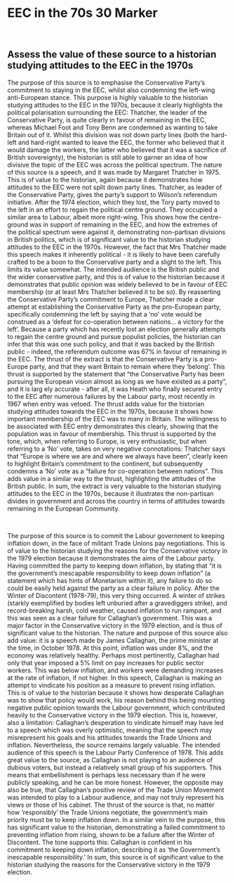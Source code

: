 # EEC in the 70s 30 Marker

</br>

## Assess the value of these source to a historian studying attitudes to the EEC in the 1970s


The purpose of this source is to emphasise the Conservative Party’s commitment to staying in the EEC, whilst also condemning the left-wing anti-European stance. This purpose is highly valuable to the historian studying attitudes to the EEC in the 1970s, because it clearly highlights the political polarisation surrounding the EEC: Thatcher, the leader of the Conservative Party, is quite clearly in favour of remaining in the EEC, whereas Michael Foot and Tony Benn are condemned as wanting to take Britain out of it. Whilst this division was not down party lines (both the hard-left and hard-right wanted to leave the EEC, the former who believed that it would damage the workers, the latter who believed that it was a sacrifice of British sovereignty), the historian is still able to garner an idea of how divisive the topic of the EEC was across the political spectrum. The nature of this source is a speech, and it was made by Margaret Thatcher in 1975. This is of value to the historian, again because it demonstrates how attitudes to the EEC were not split down party lines. Thatcher, as leader of the Conservative Party, gives the party’s support to Wilson’s referendum initiative. After the 1974 election, which they lost, the Tory party moved to the left in an effort to regain the political centre ground. They occupied a similar area to Labour, albeit more right-wing. This shows how the centre-ground was in support of remaining in the EEC, and how the extremes of the political spectrum were against it, demonstrating non-partisan divisions in British politics, which is of significant value to the historian studying attitudes to the EEC in the 1970s. However, the fact that Mrs Thatcher made this speech makes it inherently political - it is likely to have been carefully crafted to be a boon to the Conservative party and a slight to the left. This limits its value somewhat. The intended audience is the British public and the wider conservative party, and this is of value to the historian because it demonstrates that public opinion was widely believed to be in favour of EEC membership (or at least Mrs Thatcher believed it to be so). By reasserting the Conservative Party’s commitment to Europe, Thatcher made a clear attempt at establishing the Conservative Party as the pro-European party, specifically condemning the left by saying that a ‘no’ vote would be construed as a ‘defeat for co-operation between nations… a victory for the left’. Because a party which has recently lost an election generally attempts to regain the centre ground and pursue populist policies, the historian can infer that this was one such policy, and that it was backed by the British public - indeed, the referendum outcome was 67% in favour of remaining in the EEC. The thrust of the extract is that the Conservative Party is a pro-Europe party, and that they want Britain to remain where they ‘belong’. This thrust is supported by the statement that “the Conservative Party has been pursuing the European vision almost as long as we have existed as a party”, and it is larg ely accurate - after all, it was Heath who finally secured entry to the EEC after numerous failures by the Labour party, most recently in 1967 when entry was vetoed. The thrust adds value for the historian studying attitudes towards the EEC in the 1970s, because it shows how important membership of the EEC was to many in Britain. The willingness to be associated with EEC entry demonstrates this clearly, showing that the population was in favour of membership. This thrust is supported by the tone, which, when referring to Europe, is very enthusiastic, but when referring to a ‘No’ vote, takes on very negative connotations: Thatcher says that “Europe is where we are and where we always have been”, clearly keen to highlight Britain’s commitment to the continent, but subsequently condemns a ‘No’ vote as a “failure for co-operation between nations”. This adds value in a similar way to the thrust, highlighting the attitudes of the British public. In sum, the extract is very valuable to the historian studying attitudes to the EEC in the 1970s, because it illustrates the non-partisan divides in government and across the country in terms of attitudes towards remaining in the European Community.

</br>

The purpose of this source is to commit the Labour government to keeping inflation down, in the face of militant Trade Unions pay negotiations. This is of value to the historian studying the reasons for the Conservative victory in the 1979 election because it demonstrates the aims of the Labour party. Having committed the party to keeping down inflation, by stating that “it is the government’s inescapable responsibility to keep down inflation” (a statement which has hints of Monetarism within it), any failure to do so could be easily held against the party as a clear failure in policy. After the Winter of Discontent (1978-79), this very thing occurred. A winter of strikes (starkly exemplified by bodies left unburied after a gravediggers strike), and record-breaking harsh, cold weather, caused inflation to run rampant, and this was seen as a clear failure for Callaghan’s government. This was a major factor in the Conservative victory in the 1979 election, and is thus of significant value to the historian. The nature and purpose of this source also add value: it is a speech made by James Callaghan, the prime minister at the time, in October 1978. At this point, inflation was under 8%, and the economy was relatively healthy. Perhaps most pertinently, Callaghan had only that year imposed a 5% limit on pay increases for public sector workers. This was below inflation, and workers were demanding increases at the rate of inflation, if not higher. In this speech, Callaghan is making an attempt to vindicate his position as a measure to prevent rising inflation. This is of value to the historian because it shows how desperate Callaghan was to show that policy would work, his reason behind this being mounting negative public opinion towards the Labour government, which contributed heavily to the Conservative victory in the 1979 election. This is, however, also a limitation: Callaghan’s desperation to vindicate himself may have led to a speech which was overly optimistic, meaning that the speech may misrepresent his goals and his attitudes towards the Trade Unions and inflation. Nevertheless, the source remains largely valuable. The intended audience of this speech is the Labour Party Conference of 1978. This adds great value to the source, as Callaghan is not playing to an audience of dubious voters, but instead a relatively small group of his supporters. This means that embellishment is perhaps less necessary than if he were publicly speaking, and he can be more honest. However, the opposite may also be true, that Callaghan’s positive review of the Trade Union Movement was intended to play to a Labour audience, and may not truly represent his views or those of his cabinet. The thrust of the source is that, no matter how ‘responsibly’ the Trade Unions negotiate, the government’s main priority must be to keep inflation down. In a similar vein to the purpose, this has significant value to the historian, demonstrating a failed commitment to preventing inflation from rising, shown to be a failure after the Winter of Discontent. The tone supports this: Callaghan is confident in his commitment to keeping down inflation, describing it as ‘the Government’s inescapable responsibility.’ In sum, this source is of significant value to the historian studying the reasons for the Conservative victory in the 1979 election. 
